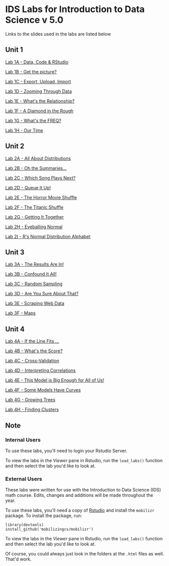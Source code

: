 # IDS Labs for Introduction to Data Science v 5.0

Links to the slides used in the labs are listed below

## Unit 1

[Lab 1A - Data, Code & RStudio](/unit_1/lab1a/lab1a.html)

[Lab 1B - Get the picture?](/unit_1/lab1b/lab1b.html)

[Lab 1C - Export, Upload, Import](/unit_1/lab1c/lab1c.html)

[Lab 1D - Zooming Through Data](/unit_1/lab1d/lab1d.html)

[Lab 1E - What's the Relationship?](/unit_1/lab1e/lab1e.html)

[Lab 1F - A Diamond in the Rough](/unit_1/lab1f/lab1f.html)

[Lab 1G - What's the FREQ?](/unit_1/lab1g/lab1g.html)

[Lab 1H - Our Time](/unit_1/lab1h/lab1h.html)

## Unit 2

[Lab 2A - All About Distributions](/unit_2/lab2a/lab2a.html)

[Lab 2B - Oh the Summaries...](/unit_2/lab2b/lab2b.html)

[Lab 2C - Which Song Plays Next?](/unit_2/lab2c/lab2c.html)

[Lab 2D - Queue It Up!](/unit_2/lab2d/lab2d.html)

[Lab 2E - The Horror Movie Shuffle](/unit_2/lab2e/lab2e.html)

[Lab 2F - The Titanic Shuffle](/unit_2/lab2f/lab2f.html)

[Lab 2G - Getting It Together](/unit_2/lab2g/lab2g.html)

[Lab 2H - Eyeballing Normal](/unit_2/lab2h/lab2h.html)

[Lab 2I - R's Normal Distribution Alphabet](/unit_2/lab2i/lab2i.html)

## Unit 3

[Lab 3A - The Results Are In!](/unit_3/lab3a/lab3a.html)

[Lab 3B - Confound It All!](/unit_3/lab3b/lab3b.html)

[Lab 3C - Random Sampling](/unit_3/lab3c/lab3c.html)

[Lab 3D - Are You Sure About That?](/unit_3/lab3d/lab3d.html)

[Lab 3E - Scraping Web Data](/unit_3/lab3e/lab3e.html)

[Lab 3F - Maps](/unit_3/lab3f/lab3f.html)

## Unit 4

[Lab 4A - If the Line Fits ...](/unit_4/lab4a/lab4a.html)

[Lab 4B - What's the Score?](/unit_4/lab4b/lab4b.html)

[Lab 4C - Cross-Validation](/unit_4/lab4c/lab4c.html)

[Lab 4D - Interpreting Correlations](/unit_4/lab4d/lab4d.html)

[Lab 4E - This Model is Big Enough for All of Us!](/unit_4/lab4e/lab4e.html)

[Lab 4F - Some Models Have Curves](/unit_4/lab4f/lab4f.html)

[Lab 4G - Growing Trees](/unit_4/lab4g/lab4g.html)

[Lab 4H - Finding Clusters](/unit_4/lab4h/lab4h.html)



## Note	

### Internal Users

To use these labs, you'll need to login your Rstudio Server.

To view the labs in the *Viewer* pane in Rstudio, run the `load_labs()` function and then select the lab you'd like to look at.

### External Users

These labs were written for use with the Introduction to Data Science (IDS) math course. Edits, changes and additions will be made throughout the year.

To use these labs, you'll need a copy of [Rstudio](https://www.rstudio.com) and install the `mobilizr` package. To install the package, run:

```
library(devtools)
install_github('mobilizingcs/mobilizr')
```

To view the labs in the *Viewer* pane in Rstudio, run the `load_labs()` function and then select the lab you'd like to look at.

Of course, you could always just look in the folders at the `.html` files as well. That'd work.


